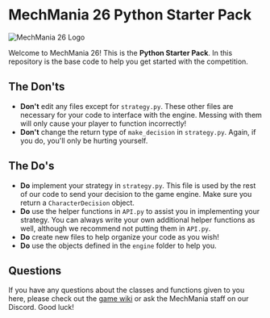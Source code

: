 # MechMania 26 Python Starter Pack
![MechMania 26 Logo](https://mechmania.io/images/MM26LOGO.png)

Welcome to MechMania 26! This is the **Python Starter Pack**. In this repository is the base code to help you get started with the competition.

## The Don'ts
- **Don't** edit any files except for `strategy.py`. These other files are necessary for your code to interface with the engine. Messing with them will only cause your player to function incorrectly!
- **Don't** change the return type of `make_decision` in `strategy.py`. Again, if you do, you'll only be hurting yourself.

## The Do's
- **Do** implement your strategy in `strategy.py`. This file is used by the rest of our code to send your decision to the game engine. Make sure you return a `CharacterDecision` object.
- **Do** use the helper functions in `API.py` to assist you in implementing your strategy. You can always write your own additional helper functions as well, although we recommend not putting them in `API.py`.
- **Do** create new files to help organize your code as you wish!
- **Do** use the objects defined in the `engine` folder to help you.

## Questions
If you have any questions about the classes and functions given to you here, please check out the [game wiki](https://github.com/jackducham/mm26-design/wiki) or ask the MechMania staff on our Discord. Good luck!
